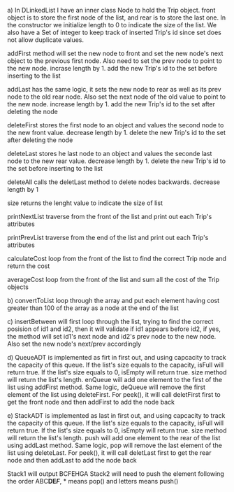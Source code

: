 a)
In DLinkedList I have an inner class Node to hold the Trip object. front object is to store the first node of the list, and rear is to store the last one. In the constructor we initialize length to 0 to indicate the size of the list. We also have a Set of integer to keep track of inserted Trip's id since set does not allow duplicate values.

addFirst method will set the new node to front and set the new node's next object to the previous first node. Also need to set the prev node to point to the new node. incrase length by 1. add the new Trip's id to the set before inserting to the list

addLast has the same logic, it sets the new node to rear as well as its prev node to the old rear node. Also set the next node of the old value to point to the new node. increase length by 1. add the new Trip's id to the set after deleting the node

deleteFirst stores the first node to an object and values the second node to the new front value. decrease length by 1. delete the new Trip's id to the set after deleting the node

deleteLast stores he last node to an object and values the seconde last node to the new rear value. decrease length by 1. delete the new Trip's id to the set before inserting to the list

deleteAll calls the deletLast method to delete nodes backwards. decrease length by 1

size returns the lenght value to indicate the size of list

printNextList traverse from the front of the list and print out each Trip's attributes

printPrevList traverse from the end of the list and print out each Trip's attributes

calculateCost loop from the front of the list to find the correct Trip node and return the cost

averageCost loop from the front of the list and sum all the cost of the Trip objects

b)
convertToList loop through the array and put each element having cost greater than 100 of the array as a node at the end of the list

c)
insertBetween will first loop through the list, trying to find the correct posision of id1 and id2, then it will validate if id1 appears before id2, if yes, the method will set id1's next node and id2's prev node to the new node. Also set the new node's next/prev accordingly

d)
QueueADT is implemented as firt in first out, and using capcacity to track the capacity of this queue. If the list's size equals to the capacity, isFull will return true. If the list's size equals to 0, isEmpty will return true. size method will return the list's length. enQueue will add one element to the first of the list using addFirst method. Same logic, deQueue will remove the first element of the list using deleteFirst. For peek(), it will call deletFirst first to get the front node and then addFirst to add the node back

e)
StackADT is implemented as last in first out, and using capcacity to track the capacity of this queue. If the list's size equals to the capacity, isFull will return true. If the list's size equals to 0, isEmpty will return true. size method will return the list's length. push will add one element to the rear of the list using addLast method. Same logic, pop will remove the last element of the list using deleteLast. For peek(), it will call deletLast first to get the rear node and then addLast to add the node back



Stack1 will output BCFEHGA
Stack2 will need to push the element following the order ABC**DE*F***, * means pop() and letters means push()
